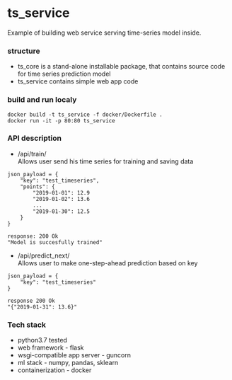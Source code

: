 # ts_service
Example of building web service serving time-series model inside.

### structure
* ts_core is a stand-alone installable package, that contains source code
for time series prediction model
* ts_service contains simple web app code  

### build and run localy
```
docker build -t ts_service -f docker/Dockerfile .  
docker run -it -p 80:80 ts_service
```

### API description
* /api/train/  
Allows user send his time series for training and saving data

```
json_payload = {  
    "key": "test_timeseries",  
    "points": {  
        "2019-01-01": 12.9  
        "2019-01-02": 13.6  
        ...  
        "2019-01-30": 12.5  
    }   
}
```

```
response: 200 Ok   
"Model is succesfully trained"
```

* /api/predict_next/  
Allows user to make one-step-ahead prediction based on key

```
json_payload = {  
    "key": "test_timeseries"  
}  
```

```
response 200 Ok
"{"2019-01-31": 13.6}"
```

### Tech stack
* python3.7 tested
* web framework - flask
* wsgi-compatible app server - guncorn
* ml stack - numpy, pandas, sklearn
* containerization - docker
